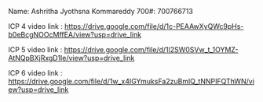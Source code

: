 Name: Ashritha Jyothsna Kommareddy
700#: 700766713

ICP 4 video link : https://drive.google.com/file/d/1c-PEAAwXyQWc9pHs-b0eBcgNOOcMffEA/view?usp=drive_link

ICP 5 video link : https://drive.google.com/file/d/1l2SW0SVw_t_1OYMZ-AtNQpBXjRxgD1le/view?usp=drive_link

ICP 6 video link : https://drive.google.com/file/d/1w_x4IGYmuksFa2zuBmlQ_tNNPIFQThWN/view?usp=drive_link
